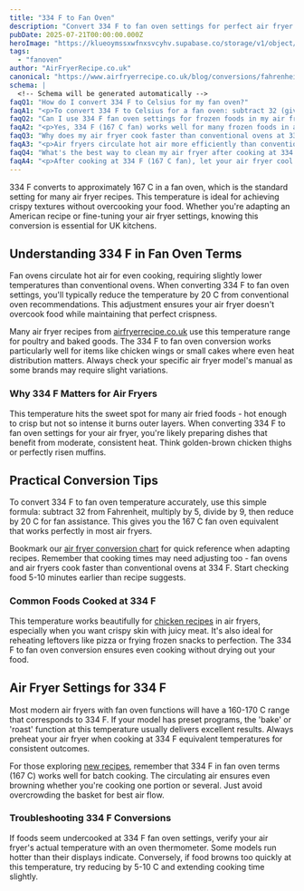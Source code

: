 ```yaml
---
title: "334 F to Fan Oven"
description: "Convert 334 F to fan oven settings for perfect air fryer results. Learn the exact temperature and cooking adjustments needed for UK kitchens."
pubDate: 2025-07-21T00:00:00.000Z
heroImage: "https://klueoymssxwfnxsvcyhv.supabase.co/storage/v1/object/public/Shmucket/334-f-to-fan-oven.png"
tags:
  - "fanoven"
author: "AirFryerRecipe.co.uk"
canonical: "https://www.airfryerrecipe.co.uk/blog/conversions/fahrenheit-to-fan-oven/334-f-to-fan-oven"
schema: |
  <!-- Schema will be generated automatically -->
faqQ1: "How do I convert 334 F to Celsius for my fan oven?"
faqA1: "<p>To convert 334 F to Celsius for a fan oven: subtract 32 (giving 302), multiply by 5 (1510), divide by 9 (167.77), then reduce by 20 C for the fan effect. This gives approximately 147-150 C as the fan oven equivalent of 334 F.</p>"
faqQ2: "Can I use 334 F fan oven settings for frozen foods in my air fryer?"
faqA2: "<p>Yes, 334 F (167 C fan) works well for many frozen foods in air fryers. It's hot enough to crisp without burning, though cooking times may need extending by 2-3 minutes compared to fresh ingredients. Always check packaging for specific recommendations.</p>"
faqQ3: "Why does my air fryer cook faster than conventional ovens at 334 F?"
faqA3: "<p>Air fryers circulate hot air more efficiently than conventional ovens, so the 334 F equivalent temperature cooks food faster. The concentrated heat and air movement mean you'll typically need 20-25% less cooking time compared to standard oven recipes at this temperature.</p>"
faqQ4: "What's the best way to clean my air fryer after cooking at 334 F temperatures?"
faqA4: "<p>After cooking at 334 F (167 C fan), let your air fryer cool completely. Use our <a href=https://www.airfryerrecipe.co.uk/air-fryer-cleaner>cleaning guide</a> for step-by-step instructions. For stubborn grease from high-temperature cooking, a paste of baking soda and water works wonders on removable parts.</p>"
---
```

<p>334 F converts to approximately 167 C in a fan oven, which is the standard setting for many air fryer recipes. This temperature is ideal for achieving crispy textures without overcooking your food. Whether you're adapting an American recipe or fine-tuning your air fryer settings, knowing this conversion is essential for UK kitchens.</p>

<h2>Understanding 334 F in Fan Oven Terms</h2>
<p>Fan ovens circulate hot air for even cooking, requiring slightly lower temperatures than conventional ovens. When converting 334 F to fan oven settings, you'll typically reduce the temperature by 20 C from conventional oven recommendations. This adjustment ensures your air fryer doesn't overcook food while maintaining that perfect crispness.</p>
<p>Many air fryer recipes from <a href=https://www.airfryerrecipe.co.uk>airfryerrecipe.co.uk</a> use this temperature range for poultry and baked goods. The 334 F to fan oven conversion works particularly well for items like chicken wings or small cakes where even heat distribution matters. Always check your specific air fryer model's manual as some brands may require slight variations.</p>

<h3>Why 334 F Matters for Air Fryers</h3>
<p>This temperature hits the sweet spot for many air fried foods - hot enough to crisp but not so intense it burns outer layers. When converting 334 F to fan oven settings for your air fryer, you're likely preparing dishes that benefit from moderate, consistent heat. Think golden-brown chicken thighs or perfectly risen muffins.</p>

<h2>Practical Conversion Tips</h2>
<p>To convert 334 F to fan oven temperature accurately, use this simple formula: subtract 32 from Fahrenheit, multiply by 5, divide by 9, then reduce by 20 C for fan assistance. This gives you the 167 C fan oven equivalent that works perfectly in most air fryers.</p>
<p>Bookmark our <a href=https://www.airfryerrecipe.co.uk/air-fryer-conversion-chart>air fryer conversion chart</a> for quick reference when adapting recipes. Remember that cooking times may need adjusting too - fan ovens and air fryers cook faster than conventional ovens at 334 F. Start checking food 5-10 minutes earlier than recipe suggests.</p>

<h3>Common Foods Cooked at 334 F</h3>
<p>This temperature works beautifully for <a href=https://www.airfryerrecipe.co.uk/recipe-category/chicken>chicken recipes</a> in air fryers, especially when you want crispy skin with juicy meat. It's also ideal for reheating leftovers like pizza or frying frozen snacks to perfection. The 334 F to fan oven conversion ensures even cooking without drying out your food.</p>

<h2>Air Fryer Settings for 334 F</h2>
<p>Most modern air fryers with fan oven functions will have a 160-170 C range that corresponds to 334 F. If your model has preset programs, the 'bake' or 'roast' function at this temperature usually delivers excellent results. Always preheat your air fryer when cooking at 334 F equivalent temperatures for consistent outcomes.</p>
<p>For those exploring <a href=https://www.airfryerrecipe.co.uk/recipes>new recipes</a>, remember that 334 F in fan oven terms (167 C) works well for batch cooking. The circulating air ensures even browning whether you're cooking one portion or several. Just avoid overcrowding the basket for best air flow.</p>

<h3>Troubleshooting 334 F Conversions</h3>
<p>If foods seem undercooked at 334 F fan oven settings, verify your air fryer's actual temperature with an oven thermometer. Some models run hotter than their displays indicate. Conversely, if food browns too quickly at this temperature, try reducing by 5-10 C and extending cooking time slightly.</p>
